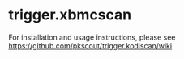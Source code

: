 # trigger.xbmcscan

For installation and usage instructions, please see https://github.com/pkscout/trigger.kodiscan/wiki.